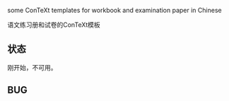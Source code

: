 some ConTeXt templates for workbook and examination paper in Chinese

语文练习册和试卷的ConTeXt模板

## 状态

刚开始，不可用。

## BUG

<!-- 标点压缩模块：中圆点压缩错误 -->
